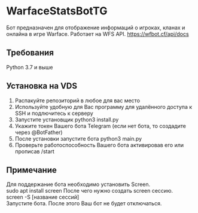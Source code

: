 # WarfaceStatsBotTG
Бот предназначен для отображение информаций о игроках, кланах и онлайна в игре Warface.
Работает на WFS API.
https://wfbot.cf/api/docs
## Требования
Python 3.7 и выше
## Установка на VDS
1. Распакуйте репозиторий в любое для вас место
2. Используйте удобную для Вас программу для удалённого доступа к SSH и подлючитесь к серверу
3. Запустите установщик python3 install.py
4. Укажите токен Вашего бота Telegram (если нет бота, то создадите через @BotFather)
5. После установки запустите бота python3 main.py
6. Проверьте работоспособность Вашего бота активировав его или прописав /start

## Примечание
Для поддержание бота необходимо установить Screen.\
sudo apt install screen
После чего нужно создать screen сессию.\
screen -S [название сессий]\
Запустите бота. После этого Ваш бот не будет отключаться.

